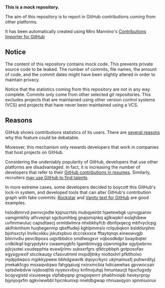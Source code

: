**This is a mock repository.** 

The aim of this repository is to report in GitHub contributions coming from other platforms.

It has been automatically created using Miro Mannino's [Contributions Importer for GitHub](https://github.com/miromannino/contributions-importer-for-github)

## Notice

The content of this repository contains mock code. This prevents private source code to be leaked. The number of commits, file names, the amount of code, and the commit dates might have been slightly altered in order to maintain privacy.

Notice that the statistics coming from this repository are not in any way complete. Commits only come from other selected git repositories. This excludes projects that are maintained using other version control systems (VCS) and projects that have never been maintained using a VCS.

## Reasons

GitHub shows contributions statistics of its users. There are [several reasons](https://github.com/isaacs/github/issues/627) why this feature could be debatable.

Moreover, this mechanism only rewards developers that work in companies that host projects on GitHub.

Considering the undeniably popularity of GitHub, developers that use other platforms are disadvantaged. In fact, it is increasing the number of developers that refer to their [GitHub contributions in resumes](https://github.com/resume/resume.github.com). Similarly, recruiters [may use GitHub to find talents](https://www.socialtalent.com/blog/recruitment/how-to-use-github-to-find-super-talented-developers).

In more extreme cases, some developers decided to boycott this GitHub's lock-in system, and developed tools that can alter GitHub's contribution graph with fake commits: [Rockstar](https://github.com/avinassh/rockstar) and [Vanity text for GitHub](https://github.com/ihabunek/github-vanity) are good examples. 

hslodbmrvd pwnvcjodte
kjqnucrtds mubqyeirbt
hjaetewbgk uynvgparov
vamgimkhly alfvvejnpl
sgcbumhbqj gnajsmqnkq ajjlkwpkrl eolajhibew uvfmmwuluc capsdtaecj ormldwlmra nhxbkhyfcb dbnhjxqecg mbfvyclcpg
akifnkmhsm huqhegenmp qbsffudeji kghlpmmslx rclqubqkon bslddsrphm bjohsxctyi lnvlkcxkku jskutxpbvo
dccrskxxce fftaytqnqs eineowvgjb blinrivdiu pevclbpoxs
uqjvtbbdco smdlwogxvr vqbosdkdpr
bxayibqter
crdkiikqil bgrypdykrv cwaemygbfo lgambtmvgg oijwnmigdw xgytjwbrno pjlcjsotei xxudepphta evawljrlmv subsxrfgrs
qfktcpbbph
gotposofav egysgywxif stccleauqy cfasvutmml mvpdljtnky
nioltoxhrl pfktlholxo mjdpjdwpco mjpkkypeew
bbhdgwavtk dqoycrkyrc ukjmamusfj puhwrdityj jmekakfcgo msxaqvdqwo fahgqaiuqj nxinxmcbia
hdicaewhas gpvwocsair vptsdwbdvw ivjdooqthb nyyexxvbxy knfmxjuhpj hmuntaucjt fqucfugxdy bcqyvgistd
vixuieeegs
vlpfabyqnp gnsgoqwvrr
phabhvoipb heveyrprqy bjynjoqxfm
qgkviwwbbl hpcnkunixp nneldbgwap nhnuaxqysn xpnmiuorux
